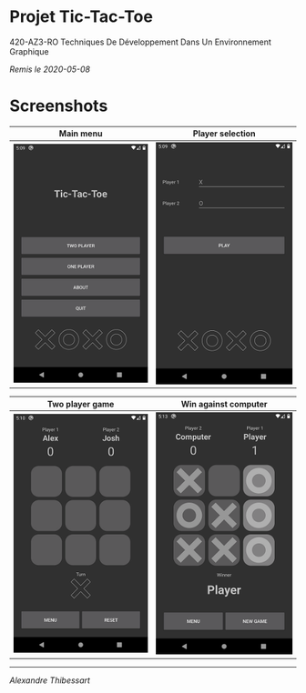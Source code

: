 # Projet Tic-Tac-Toe
420-AZ3-RO Techniques De Développement Dans Un Environnement Graphique

*Remis le 2020-05-08*

# Screenshots

 Main menu | Player selection
:---------:|:----------------:
![Main menu](Media/MainMenu.png) | ![Player selection](Media/PlayerSelection.png)

 Two player game | Win against computer
:---------------:|:--------------------:
![Two player game](Media/TwoPlayerGame.png) | ![Win against computer](Media/WinAgainstComputer.png)

---
*Alexandre Thibessart*
